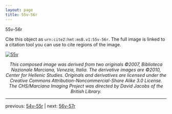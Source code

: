 ```yaml
---
layout: page
title: 55v-56r
---
```


55v-56r

Cite this object as `urn:cite2:hmt:msB.v1:55v-56r`. The full image is linked to a citation tool you can use to cite regions of the image.

[![55v](http://www.homermultitext.org/iipsrv?IIIF=/project/homer/pyramidal/deepzoom/hmt/vbbifolio/v1/vb_55v_56r.tif/full/800,/0/default.jpg)](http://www.homermultitext.org/ict2/?urn=urn:cite2:hmt:vbbifolio.v1:vb_55v_56r) 

<p style="text-align: center; font-style: italic;">This composed image was derived from two originals ©2007, Biblioteca Nazionale Marciana, Venezia, Italia. The derivative images are ©2010, Center for Hellenic Studies. Originals and derivatives are licensed under the Creative Commons Attribution-Noncommercial-Share Alike 3.0 License. The CHS/Marciana Imaging Project was directed by David Jacobs of the British Library.</p>

---

previous: [54v-55r](../54v-55r/) | next: [56v-57r](../56v-57r/)